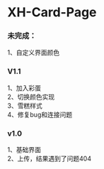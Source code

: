 # XH-Card-Page

### 未完成：
1、自定义界面颜色

### V1.1
1、加入彩蛋  
2、切换颜色实现  
3、雪糕样式  
4、修复bug和连接问题  

### v1.0
1、基础界面  
2、上传，结果遇到了问题404  

